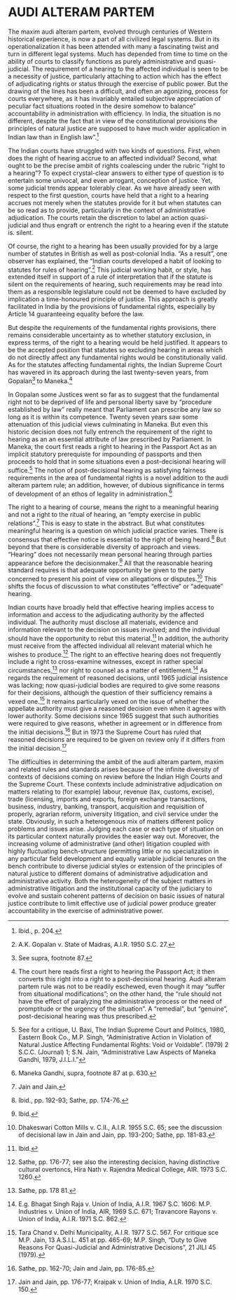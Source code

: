 # AUDI ALTERAM PARTEM

The maxim audi alteram partem, evolved through centuries of Western historical experience, is now a part of all civilized legal systems. But in its operationalization it has been attended with many a fascinating twist and turn in different legal systems. Much has depended from time to time on the ability of courts to classify functions as purely administrative and quasi-judicial. The requirement of a hearing to the affected individual is seen to be a necessity of justice, particularly attaching to action which has the effect of adjudicating rights or status through the exercise of public power. But the drawing of the lines has been a difficult, and often an agonizing, process for courts everywhere, as it has invariably entailed subjective appreciation of peculiar fact situations rooted in the desire somehow to balance” accountability in administration with efficiency. In India, the situation is no different, despite the fact that in view of the constitutional provisions the principles of natural justice are supposed to have much wider application in Indian law than in English law”.[^94]

The Indian courts have struggled with two kinds of questions. First, when does the right of hearing accrue to an affected individual? Second, what ought to be the precise ambit of rights coalescing under the rubric “right to a hearing”? To expect crystal-clear answers to either type of question is to entertain some univocal, and even arrogant, conception of justice. Yet, some judicial trends appear tolerably clear. As we have already seen with respect to the first question, courts have held that a right to a hearing accrues not merely when the statutes provide for it but when statutes can be so read as to provide, particularly in the context of administrative adjudication. The courts retain the discretion to label an action quasi-judicial and thus engraft or entrench the right to a hearing even if the statute is. silent.

Of course, the right to a hearing has been usually provided for by a large number of statutes in British as well as post-colonial India. “As a result”, one observer has explained, the “Indian courts developed a habit of looking to statutes for rules of hearing”.[^95] This judicial working habit, or style, has extended itself in support of a rule of interpretation that if the statute is silent on the requirements of hearing, such requirements may be read into them as a responsible legislature could not be deemed to have excluded by implication a time-honoured principle of justice. This approach is greatly facilitated in India by the provisions of fundamental rights, especially by Article 14 guaranteeing equality before the law.

But despite the requirements of the fundamental rights provisions, there remains considerable uncertainty as to whether statutory exclusion, in express terms, of the right to a hearing would be held justified. It appears to be the accepted position that statutes so excluding hearing in areas which do not directly affect any fundamental rights would be constitutionally valid. As for the statutes affecting fundamental rights, the Indian Supreme Court has wavered in its approach during the last twenty-seven years, from Gopalan[^96] to Maneka.[^97]

In Gopalan some Justices went so far as to suggest that the fundamental right not to be deprived of life and personal liberty save by “procedure established by law” really meant that Parliament can prescribe any law so long as it is within its competence. Twenty seven years saw some attenuation of this judicial views culminating in Maneka. But even this historic decision does not fully entrench the requirement of the right to hearing as an an essential attribute of law prescribed by Parliament. In Maneka, the court first reads a right to hearing in the Passport Act as an implicit statutory prerequiste for impounding of passports and then proceeds to hold that in some situations even a post-decisional hearing will suffice.[^98] The notion of post-decisional hearing as satisfying fairness requirements in the area of fundamental rights is a novel addition to the audi alteram partem rule; an addition, however, of dubious significance in terms of development of an ethos of legality in administration.[^99]

The right to a hearing of course, means the right to a meaningful hearing and not a right to the ritual of hearing, an “empty exercise in public relations”.[^100] This is easy to state in the abstract. But what constitutes meaningful hearing is a question on which judicial practice varies. There is consensus that effective notice is essential to the right of being heard.[^101] But beyond that there is considerable diversity of approach and views. “Hearing” does not necessarily mean personal hearing through parties appearance before the decisionmaker.[^102] All that the reasonable hearing standard requires is that adequate opportunity be given to the party concerned to present his point of view on allegations or disputes.[^103] This shifts the focus of discussion to what constitutes “effective” or “adequate” hearing.

Indian courts have broadly held that effective hearing implies access to information and access to the adjudicating authority by the affected individual. The authority must disclose all materials, evidence and information relevant to the decision on issues involved; and the individual should have the opportunity to rebut this material.[^104] In addition, the authority must receive from the affected individual all relevant material which he wishes to produce.[^105] The right to an effective hearing does not frequently include a right to cross-examine witnesses, except in rather special circumstances,[^106] nor right to counsel as a matter of entitlement.[^107] As regards the requirement of reasoned decisions, until 1965 judicial insistence was lacking; now quasi-judicial bodies are required to give some reasons for their decisions, although the question of their sufficiency remains a vexed one.[^108] It remains particularly vexed on the issue of whether the appellate authority must give a reasoned decision even when it agrees with lower authority. Some decisions since 1965 suggest that such authorities were required to give reasons, whether in agreement or in difference from the initial decisions.[^109] But in 1973 the Supreme Court has ruled that reasoned decisions are required to be given on review only if it differs from the initial decision.[^110]

The difficulties in determining the ambit of the audi alteram partem, maxim and related rules and standards arises because of the infinite diversity of contexts of decisions coming on review before the Indian High Courts and the Supreme Court. These contexts include administrative adjudication on matters relating to (for example) labour, revenue (tax, customs, excise), trade (licensing, imports and exports, foreign exchange transactions, business, industry, banking, transport, acquisition and requisition of properly, agrarian reform, university litigation, and civil service under the state. Obviously, in such a heterogenous mix of matters different policy problems and issues arise. Judging each case or each type of situation on its particular context naturally provides the easier way out. Moreover, the increasing volume of administrative (and other) litigation coupled with highly fluctuating bench-structure (permitting little or no specialization in any particular field development and equally variable judicial tenures on the bench contribute to diverse judicial styles or extension of the principles of natural justice to different domains of administrative adjudication and administrative activity. Both the heterogeneity of the subject matters in administrative litigation and the institutional capacity of the judiciary to evolve and sustain coherent patterns of decision on basic issues of natural justice contribute to limit effective use of judicial power produce greater accountability in the exercise of administrative power.


[^94]: Ibid., p. 204.

[^95]: A.K. Gopalan v. State of Madras, A.I.R. 1950 S.C. 27.

[^96]: See supra, footnote 87.

[^97]: The court here reads first a right to hearing the Passport Act; it then converts this right into a right to a post-decisional hearing. Audi alteram partem rule was not to be readily eschewed, even though it may “suffer from situational modifications”; on the other hand, the “rule should not have the effect of paralyzing the administrative process or the need of promptitude or the urgency of the situation”. A “remedial”, but “genuine”, post-decisional hearing was thus prescribed.

[^98]: See for a critique, U. Baxi, The Indian Supreme Court and Politics, 1980, Eastern Book Co., M.P. Singh, “Administrative Action in Violation of Natural Justice Affecting Fundamental Rights: Void or Voidable”. (1979) 2 S.C.C. (Journal) 1; S.N. Jain, “Administrative Law Aspects of Maneka Gandhi, 1979, J.I.L.I.”

[^99]: Maneka Gandhi, supra, footnote 87 at p. 630.

[^100]: Jain and Jain.

[^101]: Ibid., pp. 192-93; Sathe, pp. 174-76.

[^102]: Ibid.

[^103]: Dhakeswari Cotton Mills v. C.II., A.I.R. 1955 S.C. 65; see the discussion of decisional law in Jain and Jain, pp. 193-200; Sathe, pp. 181-83.

[^104]: Ibid.

[^105]: Sathe, pp. 176-77; see also the interesting decision, having distinctive cultural overtoncs, Hira Nath v. Rajendra Medical College, AIR. 1973 S.C. 1260.

[^106]: Sathe, pp. 178 81.

[^107]: E.g. Bhagat Singh Raja v. Union of India, A.I.R. 1967 S.C. 1606: M.P. Industries v. Union of India, AIR, 1969 S.C. 671; Travancore Rayons v. Union of India, A.I.R. 1971 S.C. 862.

[^108]: Tara Chand v. Delhi Municipality, A.I.R. 1977 S.C. 567. For critique sce M.P. Jain, 13 A.S.I.L. 451 at pp. 465-69; M.P. Singh, “Duty to Give Reasons For Quasi-Judicial and Administrative Decisions”, 21 JILI 45 (1979).

[^109]: Sathe, pp. 162-70; Jain and Jain, pp. 176-85.

[^110]: Jain and Jain, pp. 176-77; Kraipak v. Union of India, A.LR. 1970 S.C. 150.
